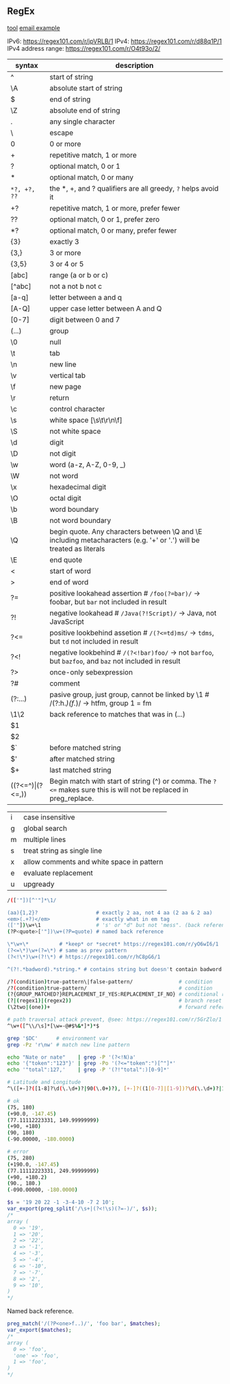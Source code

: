 RegEx
-

[tool](https://regex101.com/)
[email example](https://github.com/go-playground/validator/blob/0a9b75fbfdb5730dfff911981b428046167f33e6/regexes.go#L18)

IPv6: https://regex101.com/r/jpVRLB/1
IPv4: https://regex101.com/r/d88q1P/1
IPv4 address range: https://regex101.com/r/O4t93o/2/

| syntax          | description                                                                                                          |
|-----------------|----------------------------------------------------------------------------------------------------------------------|
|^                | start of string                                                                                                      |
|\A               | absolute start of string                                                                                             |
|$                | end of string                                                                                                        |
|\Z               | absolute end of string                                                                                               |
|.                | any single character                                                                                                 |
|\                | escape                                                                                                               |
|0                | 0 or more                                                                                                            |
|+                | repetitive match, 1 or more                                                                                          |
|?                | optional match, 0 or 1                                                                                               |
|*                | optional match, 0 or many                                                                                            |
|`*?, +?, ??`     | the *, +, and ? qualifiers are all greedy, `?` helps avoid it                                                        |
|+?               | repetitive match, 1 or more, prefer fewer                                                                            |
|??               | optional match, 0 or 1, prefer zero                                                                                  |
|*?               | optional match, 0 or many, prefer fewer                                                                              |
|{3}              | exactly 3                                                                                                            |
|{3,}             | 3 or more                                                                                                            |
|{3,5}            | 3 or 4 or 5                                                                                                          |
|[abc]            | range (a or b or c)                                                                                                  |
|[^abc]           | not a not b not c                                                                                                    |
|[a-q]            | letter between a and q                                                                                               |
|[A-Q]            | upper case letter between A and Q                                                                                    |
|[0-7]            | digit between 0 and 7                                                                                                |
|(...)            | group                                                                                                                |
|\0               | null                                                                                                                 |
|\t               | tab                                                                                                                  |
|\n               | new line                                                                                                             |
|\v               | vertical tab                                                                                                         |
|\f               | new page                                                                                                             |
|\r               | return                                                                                                               |
|\c               | control character                                                                                                    |
|\s               | white space [\s\t\r\n\f]                                                                                             |
|\S               | not white space                                                                                                      |
|\d               | digit                                                                                                                |
|\D               | not digit                                                                                                            |
|\w               | word (a-z, A-Z, 0-9, _)                                                                                              |
|\W               | not word                                                                                                             |
|\x               | hexadecimal digit                                                                                                    |
|\O               | octal digit                                                                                                          |
|\b               | word boundary                                                                                                        |
|\B               | not word boundary                                                                                                    |
|\Q               | begin quote. Any characters between \Q and \E including metacharacters (e.g. '+' or '.') will be treated as literals |
|\E               | end quote                                                                                                            |
|\<               | start of word                                                                                                        |
|\>               | end of word                                                                                                          |
|?=               | positive lookahead assertion # `/foo(?=bar)/` -> foobar, but `bar` not included in result                            |
|?!               | negative lookahead # `/Java(?!Script)/` -> Java, not JavaScript                                                      |
|?<=              | positive lookbehind assetion # `/(?<=td)ms/` -> `tdms`, but `td` not included in result                              |
|?<!              | negative lookbehind # `/(?<!bar)foo/` -> not `barfoo`, but `bazfoo`, and `baz` not included in result                |
|?>               | once-only sebexpression                                                                                              |
|?#               | comment                                                                                                              |
|(?:...)          | pasive group, just group, cannot be linked by \1 # /(?:h.*)(f.*)/ -> htfm, group 1 = fm                              |
|\1\2             | back reference to matches that was in (...)                                                                          |
|$1               |                                                                                                                      |
|$2               |                                                                                                                      |
|$`               | before matched string                                                                                                |
|$'               | after matched string                                                                                                 |
|$+               | last matched string                                                                                                  |
|((?<=^)\|(?<=,)) | Begin match with start of string (^) or comma. The `?<=` makes sure this is will not be replaced in preg_replace.    |

|   |                                           |
|---|-------------------------------------------|
| i | case insensitive                          |
| g | global search                             |
| m | multiple lines                            |
| s | treat string as single line               |
| x | allow comments and white space in pattern |
| e | evaluate replacement                      |
| u | upgready|unicode                          |

````sh
/(['"])[^'"]*\1/

(aa){1,2}?                   # exactly 2 aa, not 4 aa (2 aa & 2 aa)
<em>(.+?)</em>               # exactly what in em tag
(['"])\w+\1                  # 's' or "d" but not 'mess". (back reference)
(?P<quote>['"])\w+(?P=quote) # named back reference

\*\w+\*          # *keep* or *secret* https://regex101.com/r/yO6wI6/1
(?<=\*)\w+(?=\*) # same as prev pattern
(?<!\*)\w+(?!\*) # https://regex101.com/r/hC8pG6/1

^(?!.*badword).*string.* # contains string but doesn't contain badword

/?(condition)true-pattern\|false-pattern/               # condition
/?(condition)true-pattern/                              # condition
(?{GROUP_MATCHED?}REPLACEMENT_IF_YES:REPLACEMENT_IF_NO} # conditional replacement
(?|(regex1)|(regex2))                                   # branch reset group
(\2two|(one))+                                          # forward references # /(\2two|(one))+/ -> oneonetwo

# path traversal attack prevent, @see: https://regex101.com/r/5GrZlo/1
^\w+([^\\/\s]*[\w=-@#$%&*]*)*$
````

````sh
grep '$DC'      # environment var
grep -Pz 'r\nw' # match new line pattern

echo "Nate or nate"    | grep -P '(?<!N)a'
echo '{"token":"123"}' | grep -Po '(?<="token":")[^"]*'
echo '"total":127,'    | grep -P '(?!"total":)[0-9]*'
````

````sh
# Latitude and Longitude
^\([+-]?([1-8]?\d(\.\d+)?|90(\.0+)?), [+-]?((1[0-7]|[1-9])?\d(\.\d+)?|180(\.0+)?)\)$

# ok
(75, 180)
(+90.0, -147.45)
(77.11112223331, 149.99999999)
(+90, +180)
(90, 180)
(-90.00000, -180.0000)

# error
(75, 280)
(+190.0, -147.45)
(77.11112223331, 249.99999999)
(+90, +180.2)
(90., 180.)
(-090.00000, -180.0000)
````

````php
$s = '19 20 22 -1 -3-4-10 -7 2 10';
var_export(preg_split('/\s+|(?<!\s)(?=-)/', $s));
/*
array (
  0 => '19',
  1 => '20',
  2 => '22',
  3 => '-1',
  4 => '-3',
  5 => '-4',
  6 => '-10',
  7 => '-7',
  8 => '2',
  9 => '10',
)
*/
````

Named back reference.

````php
preg_match('/(?P<one>f..)/', 'foo bar', $matches);
var_export($matches);
/*
array (
  0 => 'foo',
  'one' => 'foo',
  1 => 'foo',
)
*/
````
